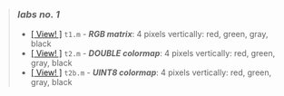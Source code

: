 > ### _labs no. 1_
> - [\[ View! \]](t1.m) `t1.m` - **_RGB matrix_**: 4 pixels vertically: red, green, gray, black
> - [\[ View! \]](t2.m) `t2.m` - _**DOUBLE colormap**_: 4 pixels vertically: red, green, gray, black
> - [\[ View! \]](t2b.m) `t2b.m` - _**UINT8 colormap**_: 4 pixels vertically: red, green, gray, black